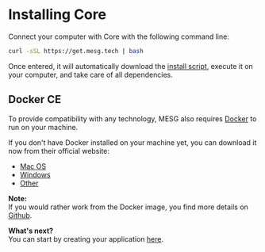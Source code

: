 # Installing Core

Connect your computer with Core with the following command line:

```bash
curl -sSL https://get.mesg.tech | bash
```

Once entered, it will automatically download the [install script](https://get.mesg.tech), execute it on your computer, and take care of all dependencies.

## Docker CE

To provide compatibility with any technology, MESG also requires [Docker](https://www.docker.com/) to run on your machine.

If you don't have Docker installed on your machine yet, you can download it now from their official website:

* [Mac OS](https://www.docker.com/docker-mac)
* [Windows](https://www.docker.com/docker-windows)
* [Other](https://docs.docker.com/engine/installation/)

**Note:**  
If you would rather work from the Docker image, you find more details on [Github](https://github.com/mesg-foundation/application).

**What's next?**  
You can start by creating your application [here](../your-application/create-your-application.md).

